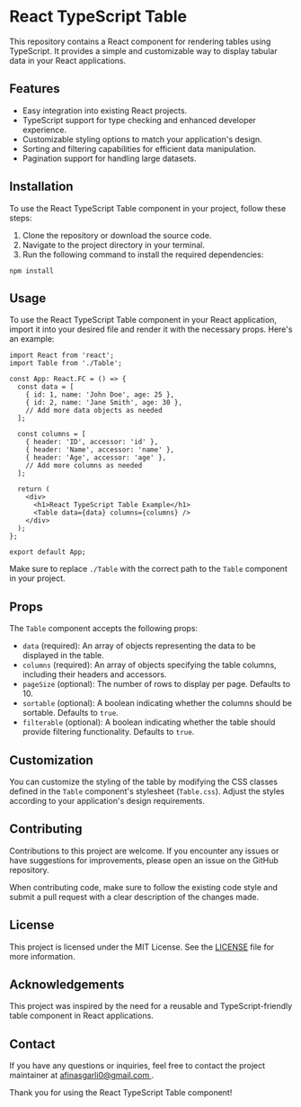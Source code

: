 # React TypeScript Table

This repository contains a React component for rendering tables using TypeScript. It provides a simple and customizable way to display tabular data in your React applications.

## Features

- Easy integration into existing React projects.
- TypeScript support for type checking and enhanced developer experience.
- Customizable styling options to match your application's design.
- Sorting and filtering capabilities for efficient data manipulation.
- Pagination support for handling large datasets.

## Installation

To use the React TypeScript Table component in your project, follow these steps:

1. Clone the repository or download the source code.
2. Navigate to the project directory in your terminal.
3. Run the following command to install the required dependencies:

```shell
npm install
```

## Usage

To use the React TypeScript Table component in your React application, import it into your desired file and render it with the necessary props. Here's an example:

```tsx
import React from 'react';
import Table from './Table';

const App: React.FC = () => {
  const data = [
    { id: 1, name: 'John Doe', age: 25 },
    { id: 2, name: 'Jane Smith', age: 30 },
    // Add more data objects as needed
  ];

  const columns = [
    { header: 'ID', accessor: 'id' },
    { header: 'Name', accessor: 'name' },
    { header: 'Age', accessor: 'age' },
    // Add more columns as needed
  ];

  return (
    <div>
      <h1>React TypeScript Table Example</h1>
      <Table data={data} columns={columns} />
    </div>
  );
};

export default App;
```

Make sure to replace `./Table` with the correct path to the `Table` component in your project.

## Props

The `Table` component accepts the following props:

- `data` (required): An array of objects representing the data to be displayed in the table.
- `columns` (required): An array of objects specifying the table columns, including their headers and accessors.
- `pageSize` (optional): The number of rows to display per page. Defaults to 10.
- `sortable` (optional): A boolean indicating whether the columns should be sortable. Defaults to `true`.
- `filterable` (optional): A boolean indicating whether the table should provide filtering functionality. Defaults to `true`.

## Customization

You can customize the styling of the table by modifying the CSS classes defined in the `Table` component's stylesheet (`Table.css`). Adjust the styles according to your application's design requirements.

## Contributing

Contributions to this project are welcome. If you encounter any issues or have suggestions for improvements, please open an issue on the GitHub repository.

When contributing code, make sure to follow the existing code style and submit a pull request with a clear description of the changes made.

## License

This project is licensed under the MIT License. See the [LICENSE](LICENSE) file for more information.

## Acknowledgements

This project was inspired by the need for a reusable and TypeScript-friendly table component in React applications.

## Contact

If you have any questions or inquiries, feel free to contact the project maintainer at [afinasgarli0@gmail.com
](afinasgarli0@gmail.com).

Thank you for using the React TypeScript Table component!
